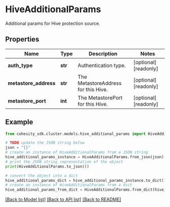 # HiveAdditionalParams

Additional params for Hive protection source.

## Properties

Name | Type | Description | Notes
------------ | ------------- | ------------- | -------------
**auth_type** | **str** | Authentication type. | [optional] [readonly] 
**metastore_address** | **str** | The MetastoreAddress for this Hive. | [optional] [readonly] 
**metastore_port** | **int** | The MetastorePort for this Hive. | [optional] [readonly] 

## Example

```python
from cohesity_sdk.cluster.models.hive_additional_params import HiveAdditionalParams

# TODO update the JSON string below
json = "{}"
# create an instance of HiveAdditionalParams from a JSON string
hive_additional_params_instance = HiveAdditionalParams.from_json(json)
# print the JSON string representation of the object
print(HiveAdditionalParams.to_json())

# convert the object into a dict
hive_additional_params_dict = hive_additional_params_instance.to_dict()
# create an instance of HiveAdditionalParams from a dict
hive_additional_params_from_dict = HiveAdditionalParams.from_dict(hive_additional_params_dict)
```
[[Back to Model list]](../README.md#documentation-for-models) [[Back to API list]](../README.md#documentation-for-api-endpoints) [[Back to README]](../README.md)


